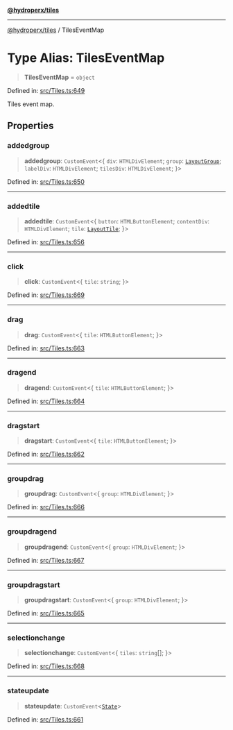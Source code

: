[**@hydroperx/tiles**](../README.md)

***

[@hydroperx/tiles](../globals.md) / TilesEventMap

# Type Alias: TilesEventMap

> **TilesEventMap** = `object`

Defined in: [src/Tiles.ts:649](https://github.com/hydroperx/tiles.js/blob/af11a201a74d02cee143046c2bd205f8f79b4904/src/Tiles.ts#L649)

Tiles event map.

## Properties

### addedgroup

> **addedgroup**: `CustomEvent`\<\{ `div`: `HTMLDivElement`; `group`: [`LayoutGroup`](../classes/LayoutGroup.md); `labelDiv`: `HTMLDivElement`; `tilesDiv`: `HTMLDivElement`; \}\>

Defined in: [src/Tiles.ts:650](https://github.com/hydroperx/tiles.js/blob/af11a201a74d02cee143046c2bd205f8f79b4904/src/Tiles.ts#L650)

***

### addedtile

> **addedtile**: `CustomEvent`\<\{ `button`: `HTMLButtonElement`; `contentDiv`: `HTMLDivElement`; `tile`: [`LayoutTile`](../classes/LayoutTile.md); \}\>

Defined in: [src/Tiles.ts:656](https://github.com/hydroperx/tiles.js/blob/af11a201a74d02cee143046c2bd205f8f79b4904/src/Tiles.ts#L656)

***

### click

> **click**: `CustomEvent`\<\{ `tile`: `string`; \}\>

Defined in: [src/Tiles.ts:669](https://github.com/hydroperx/tiles.js/blob/af11a201a74d02cee143046c2bd205f8f79b4904/src/Tiles.ts#L669)

***

### drag

> **drag**: `CustomEvent`\<\{ `tile`: `HTMLButtonElement`; \}\>

Defined in: [src/Tiles.ts:663](https://github.com/hydroperx/tiles.js/blob/af11a201a74d02cee143046c2bd205f8f79b4904/src/Tiles.ts#L663)

***

### dragend

> **dragend**: `CustomEvent`\<\{ `tile`: `HTMLButtonElement`; \}\>

Defined in: [src/Tiles.ts:664](https://github.com/hydroperx/tiles.js/blob/af11a201a74d02cee143046c2bd205f8f79b4904/src/Tiles.ts#L664)

***

### dragstart

> **dragstart**: `CustomEvent`\<\{ `tile`: `HTMLButtonElement`; \}\>

Defined in: [src/Tiles.ts:662](https://github.com/hydroperx/tiles.js/blob/af11a201a74d02cee143046c2bd205f8f79b4904/src/Tiles.ts#L662)

***

### groupdrag

> **groupdrag**: `CustomEvent`\<\{ `group`: `HTMLDivElement`; \}\>

Defined in: [src/Tiles.ts:666](https://github.com/hydroperx/tiles.js/blob/af11a201a74d02cee143046c2bd205f8f79b4904/src/Tiles.ts#L666)

***

### groupdragend

> **groupdragend**: `CustomEvent`\<\{ `group`: `HTMLDivElement`; \}\>

Defined in: [src/Tiles.ts:667](https://github.com/hydroperx/tiles.js/blob/af11a201a74d02cee143046c2bd205f8f79b4904/src/Tiles.ts#L667)

***

### groupdragstart

> **groupdragstart**: `CustomEvent`\<\{ `group`: `HTMLDivElement`; \}\>

Defined in: [src/Tiles.ts:665](https://github.com/hydroperx/tiles.js/blob/af11a201a74d02cee143046c2bd205f8f79b4904/src/Tiles.ts#L665)

***

### selectionchange

> **selectionchange**: `CustomEvent`\<\{ `tiles`: `string`[]; \}\>

Defined in: [src/Tiles.ts:668](https://github.com/hydroperx/tiles.js/blob/af11a201a74d02cee143046c2bd205f8f79b4904/src/Tiles.ts#L668)

***

### stateupdate

> **stateupdate**: `CustomEvent`\<[`State`](../classes/State.md)\>

Defined in: [src/Tiles.ts:661](https://github.com/hydroperx/tiles.js/blob/af11a201a74d02cee143046c2bd205f8f79b4904/src/Tiles.ts#L661)
